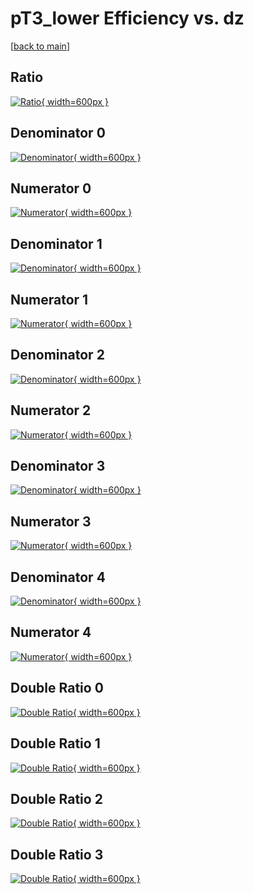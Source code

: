 # pT3_lower Efficiency vs. dz

[[back to main](./)]



## Ratio

[![Ratio](../mtv/var/pT3_lower_vtr_321_1_eff_dz.png){ width=600px }](../mtv/var/pT3_lower_vtr_321_1_eff_dz.pdf)

## Denominator 0

[![Denominator](../mtv/den/pT3_lower_vtr_321_1_eff_dz_den0.png){ width=600px }](../mtv/den/pT3_lower_vtr_321_1_eff_dz_den0.pdf)

## Numerator 0

[![Numerator](../mtv/num/pT3_lower_vtr_321_1_eff_dz_num0.png){ width=600px }](../mtv/num/pT3_lower_vtr_321_1_eff_dz_num0.pdf)

## Denominator 1

[![Denominator](../mtv/den/pT3_lower_vtr_321_1_eff_dz_den1.png){ width=600px }](../mtv/den/pT3_lower_vtr_321_1_eff_dz_den1.pdf)

## Numerator 1

[![Numerator](../mtv/num/pT3_lower_vtr_321_1_eff_dz_num1.png){ width=600px }](../mtv/num/pT3_lower_vtr_321_1_eff_dz_num1.pdf)

## Denominator 2

[![Denominator](../mtv/den/pT3_lower_vtr_321_1_eff_dz_den2.png){ width=600px }](../mtv/den/pT3_lower_vtr_321_1_eff_dz_den2.pdf)

## Numerator 2

[![Numerator](../mtv/num/pT3_lower_vtr_321_1_eff_dz_num2.png){ width=600px }](../mtv/num/pT3_lower_vtr_321_1_eff_dz_num2.pdf)

## Denominator 3

[![Denominator](../mtv/den/pT3_lower_vtr_321_1_eff_dz_den3.png){ width=600px }](../mtv/den/pT3_lower_vtr_321_1_eff_dz_den3.pdf)

## Numerator 3

[![Numerator](../mtv/num/pT3_lower_vtr_321_1_eff_dz_num3.png){ width=600px }](../mtv/num/pT3_lower_vtr_321_1_eff_dz_num3.pdf)

## Denominator 4

[![Denominator](../mtv/den/pT3_lower_vtr_321_1_eff_dz_den4.png){ width=600px }](../mtv/den/pT3_lower_vtr_321_1_eff_dz_den4.pdf)

## Numerator 4

[![Numerator](../mtv/num/pT3_lower_vtr_321_1_eff_dz_num4.png){ width=600px }](../mtv/num/pT3_lower_vtr_321_1_eff_dz_num4.pdf)

## Double Ratio 0

[![Double Ratio](../mtv/ratio/pT3_lower_vtr_321_1_eff_dz_ratio0.png){ width=600px }](../mtv/ratio/pT3_lower_vtr_321_1_eff_dz_ratio0.pdf)

## Double Ratio 1

[![Double Ratio](../mtv/ratio/pT3_lower_vtr_321_1_eff_dz_ratio1.png){ width=600px }](../mtv/ratio/pT3_lower_vtr_321_1_eff_dz_ratio1.pdf)

## Double Ratio 2

[![Double Ratio](../mtv/ratio/pT3_lower_vtr_321_1_eff_dz_ratio2.png){ width=600px }](../mtv/ratio/pT3_lower_vtr_321_1_eff_dz_ratio2.pdf)

## Double Ratio 3

[![Double Ratio](../mtv/ratio/pT3_lower_vtr_321_1_eff_dz_ratio3.png){ width=600px }](../mtv/ratio/pT3_lower_vtr_321_1_eff_dz_ratio3.pdf)

